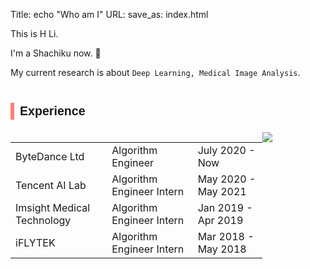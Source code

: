 Title: echo "Who am I"
URL:
save_as: index.html

This is H Li.

I'm a Shachiku now. 🤣

My current research is about `Deep Learning, Medical Image Analysis`.


<h2 style="font-size: 1.4em;
    font-family: 'PT Sans Narrow', 'Fira Sans', sans-serif;
	margin: 40px 10px 20px 0;
	padding-left: 9px;
	border-left: 6px solid #ff7e79;
	font-weight: 700;
	line-height: 1.4;">Experience</h2>


<table style="width:80%;text-align: left; float: left;">
<tr >
<td>
ByteDance Ltd
</td>
<td>
Algorithm Engineer
</td>
<td>
July 2020 - Now
</td>
</tr>
<tr >
<td>
Tencent AI Lab
</td>
<td>
Algorithm Engineer Intern
</td>
<td>
May 2020 - May 2021
</td>
</tr>
<tr >
<td>
Imsight Medical Technology
</td>
<td>
Algorithm Engineer Intern
</td>
<td>
Jan 2019 - Apr 2019 
</td>
</tr>


<tr>
<td>
iFLYTEK
</td>
<td>
Algorithm Engineer Intern
</td>
<td>
Mar 2018 - May 2018  
</td>
</tr>
</table>

<img src="{static}/images/sticker_hardcore.webp" style="max-width: 40%">
